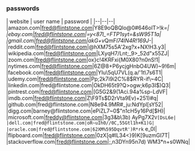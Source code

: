 ### passwords

| website | user name | password | |--|--|--| |amazon.com|fred@flintstone.com|Y8E9oQBQlo@0#646olT>!*k=|
|ebay.com|fred@flintstone.com|=y<87I_=FTP1syt=&sW95T1a| |gmail.com|fred@flintstone.com|akG+v*QmF*l74lN4R!169J*-|
|reddit.com|fred@flintstone.com|@hXM75s5A'2xg?x+NX!H3.y3| |wikipedia.com|fred@flintstone.com|LXyqH7/Lnt;_9>_52d"x55ZJ|
|zoom.com|fred@flintstone.com|ox}c!4KRFxi{M0X80?n0nS!1| |nytimes.com|fred@flintstone.com|6Z@8+P6ycjgHnbO4UW)~9!6m|
|facebook.com|fred@flintstone.com|YIu\5qU7VL(q.a/'1t\7s6T1| |udemy.com|fred@flintstone.com|Pp;2k7i9i2C%8$RYR-if\~4C|
|linkedin.com|fred@flintstone.com|OkDH65t9?Q>ogw;k6p3I$)Q3| |pintrest.com|fred@flintstone.com|[G5G2&9(1Aci.94a%sp-LdVF|
|imdb.com|fred@flintstone.com|Z\F9Ts$D2rVta9Ev)+251)#q| |github.com|fred@flintstone.com|N8e94.9MR#_ju:NdYpl[sY52|
|digg.com|barney@flintstone.com|ePiZL7~0$"n1cH5y16Pd[$H)| |microsoft.com|freddy@flintstone.com|3g3&b\3b)
AyPg7X2`V[DsL6e| |dell.com|fred@flintstone.com|oR~uIh0//0C,55Gtl1h+K1)G| |oracle.com|fred@flintstone.com|62XM%595DqvtR')R*rk`
e_0I| |flipboard.com|fred@flintstone.com|0zX[q#lL34<}9)K[9uzmGI7T| |stackoverflow.com|fred@flintstone.com|;,n3DYn95n7d)
WM3*n+s0WNq|
